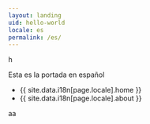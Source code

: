 ```yaml
---
layout: landing
uid: hello-world
locale: es
permalink: /es/
---
```

h
<script async src="https://identity.netlify.com/v1/netlify-identity-widget.js"></script>

Esta es la portada en español

<ul class="menu-content">
  <li>{{ site.data.i18n[page.locale].home }}</li>
  <li>{{ site.data.i18n[page.locale].about }}</li>
</ul>

aa
